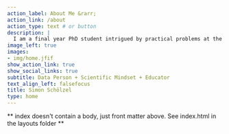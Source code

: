 ```yaml
---
action_label: About Me &rarr;
action_link: /about
action_type: text # or button 
description: |
  I am a final year PhD student intrigued by practical problems at the intersection of data science, machine learning, and accounting. As an educator, I try to empower others to discover and embrace the merits of data and AI. As a researcher, I explore how machine learning can inform managerial decision-making and help make complex phenomena measurable.
image_left: true
images:
- img/home.jfif
show_action_link: true
show_social_links: true
subtitle: Data Person + Scientific Mindset + Educator
text_align_left: falsefocus
title: Simon Schölzel
type: home
---
```


** index doesn't contain a body, just front matter above.
See index.html in the layouts folder **
